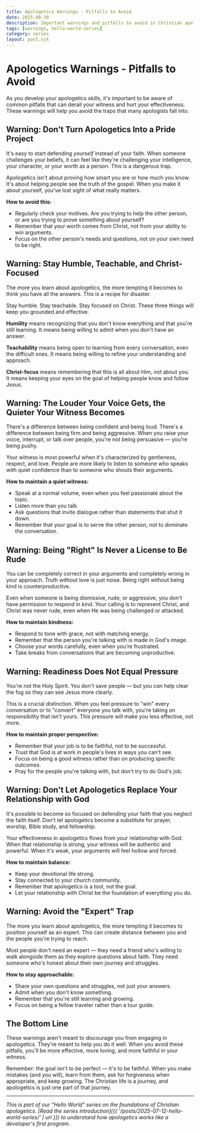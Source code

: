 ```yaml
---
title: Apologetics Warnings - Pitfalls to Avoid
date: 2025-08-30
description: Important warnings and pitfalls to avoid in Christian apologetics - from pride and arrogance to misplaced pressure and responsibility.
tags: [warnings, hello-world-series]
category: series
layout: post.njk
---
```


# Apologetics Warnings - Pitfalls to Avoid

As you develop your apologetics skills, it's important to be aware of common pitfalls that can derail your witness and hurt your effectiveness. These warnings will help you avoid the traps that many apologists fall into.

## Warning: Don't Turn Apologetics Into a Pride Project

It's easy to start defending *yourself* instead of your faith. When someone challenges your beliefs, it can feel like they're challenging your intelligence, your character, or your worth as a person. This is a dangerous trap.

Apologetics isn't about proving how smart you are or how much you know. It's about helping people see the truth of the gospel. When you make it about yourself, you've lost sight of what really matters.

**How to avoid this:**
- Regularly check your motives. Are you trying to help the other person, or are you trying to prove something about yourself?
- Remember that your worth comes from Christ, not from your ability to win arguments.
- Focus on the other person's needs and questions, not on your own need to be right.

## Warning: Stay Humble, Teachable, and Christ-Focused

The more you learn about apologetics, the more tempting it becomes to think you have all the answers. This is a recipe for disaster.

Stay humble. Stay teachable. Stay focused on Christ. These three things will keep you grounded and effective.

**Humility** means recognizing that you don't know everything and that you're still learning. It means being willing to admit when you don't have an answer.

**Teachability** means being open to learning from every conversation, even the difficult ones. It means being willing to refine your understanding and approach.

**Christ-focus** means remembering that this is all about Him, not about you. It means keeping your eyes on the goal of helping people know and follow Jesus.

## Warning: The Louder Your Voice Gets, the Quieter Your Witness Becomes

There's a difference between being confident and being loud. There's a difference between being firm and being aggressive. When you raise your voice, interrupt, or talk over people, you're not being persuasive — you're being pushy.

Your witness is most powerful when it's characterized by gentleness, respect, and love. People are more likely to listen to someone who speaks with quiet confidence than to someone who shouts their arguments.

**How to maintain a quiet witness:**
- Speak at a normal volume, even when you feel passionate about the topic.
- Listen more than you talk.
- Ask questions that invite dialogue rather than statements that shut it down.
- Remember that your goal is to serve the other person, not to dominate the conversation.

## Warning: Being "Right" Is Never a License to Be Rude

You can be completely correct in your arguments and completely wrong in your approach. Truth without love is just noise. Being right without being kind is counterproductive.

Even when someone is being dismissive, rude, or aggressive, you don't have permission to respond in kind. Your calling is to represent Christ, and Christ was never rude, even when He was being challenged or attacked.

**How to maintain kindness:**
- Respond to tone with grace, not with matching energy.
- Remember that the person you're talking with is made in God's image.
- Choose your words carefully, even when you're frustrated.
- Take breaks from conversations that are becoming unproductive.

## Warning: Readiness Does Not Equal Pressure

You're not the Holy Spirit. You don't save people — but you *can* help clear the fog so they can see Jesus more clearly.

This is a crucial distinction. When you feel pressure to "win" every conversation or to "convert" everyone you talk with, you're taking on responsibility that isn't yours. This pressure will make you less effective, not more.

**How to maintain proper perspective:**
- Remember that your job is to be faithful, not to be successful.
- Trust that God is at work in people's lives in ways you can't see.
- Focus on being a good witness rather than on producing specific outcomes.
- Pray for the people you're talking with, but don't try to do God's job.

## Warning: Don't Let Apologetics Replace Your Relationship with God

It's possible to become so focused on defending your faith that you neglect the faith itself. Don't let apologetics become a substitute for prayer, worship, Bible study, and fellowship.

Your effectiveness in apologetics flows from your relationship with God. When that relationship is strong, your witness will be authentic and powerful. When it's weak, your arguments will feel hollow and forced.

**How to maintain balance:**
- Keep your devotional life strong.
- Stay connected to your church community.
- Remember that apologetics is a tool, not the goal.
- Let your relationship with Christ be the foundation of everything you do.

## Warning: Avoid the "Expert" Trap

The more you learn about apologetics, the more tempting it becomes to position yourself as an expert. This can create distance between you and the people you're trying to reach.

Most people don't need an expert — they need a friend who's willing to walk alongside them as they explore questions about faith. They need someone who's honest about their own journey and struggles.

**How to stay approachable:**
- Share your own questions and struggles, not just your answers.
- Admit when you don't know something.
- Remember that you're still learning and growing.
- Focus on being a fellow traveler rather than a tour guide.

## The Bottom Line

These warnings aren't meant to discourage you from engaging in apologetics. They're meant to help you do it well. When you avoid these pitfalls, you'll be more effective, more loving, and more faithful in your witness.

Remember: the goal isn't to be perfect — it's to be faithful. When you make mistakes (and you will), learn from them, ask for forgiveness when appropriate, and keep growing. The Christian life is a journey, and apologetics is just one part of that journey.

---

*This is part of our "Hello World" series on the foundations of Christian apologetics. [Read the series introduction]({{ '/posts/2025-07-12-hello-world-series/' | url }}) to understand how apologetics works like a developer's first program.*
